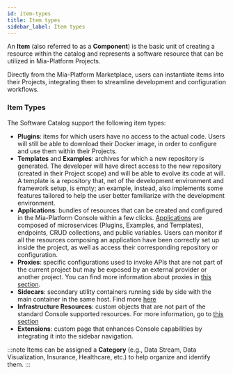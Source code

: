 ```yaml
---
id: item-types
title: Item types
sidebar_label: Item types
---
```


An **Item** (also referred to as a **Component**) is the basic unit of creating a resource within the catalog and represents a software resource that can be utilized in Mia-Platform Projects.

Directly from the Mia-Platform Marketplace, users can instantiate items into their Projects, integrating them to streamline development and configuration workflows.

### Item Types

The Software Catalog support the following item types:

- **Plugins**: items for which users have no access to the actual code. Users will still be able to download their Docker image, in order to configure and use them within their Projects.
- **Templates** and **Examples**: archives for which a new repository is generated. The developer will have direct access to the new repository (created in their Project scope) and will be able to evolve its code at will. A template is a repository that, net of the development environment and framework setup, is empty; an example, instead, also implements some features tailored to help the user better familiarize with the development environment.  
- **Applications**: bundles of resources that can be created and configured in the Mia-Platform Console within a few clicks. [Applications](/marketplace/applications/mia_applications.md) are composed of microservices (Plugins, Examples, and Templates), endpoints, CRUD collections, and public variables. Users can monitor if all the resources composing an application have been correctly set up inside the project, as well as access their corresponding repository or configuration.  
- **Proxies**: specific configurations used to invoke APIs that are not part of the current project but may be exposed by an external provider or another project. You can find more information about proxies in [this section](/development_suite/api-console/api-design/proxy.md).
- **Sidecars**: secondary utility containers running side by side with the main container in the same host. Find more [here](/old_software-catalog/manage-items/mia-ctl/create/create-item-by-type/create_sidecar.md)
- **Infrastructure Resources**: custom objects that are not part of the standard Console supported resources. For more information, go to [this section](/old_software-catalog/manage-items/mia-ctl/create/create-item-by-type/create_infrastructure_resource.mdx)
- **Extensions**: custom page that enhances Console capabilities by integrating it into the sidebar navigation.

:::note
Items can be assigned a **Category** (e.g., Data Stream, Data Visualization, Insurance, Healthcare, etc.) to help organize and identify them.
:::